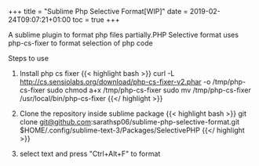 +++
title = "Sublime Php Selective Format[WIP]"
date = 2019-02-24T09:07:21+01:00
toc = true
+++



A sublime plugin to format php files partially.PHP Selective format uses php-cs-fixer to format selection of php code

Steps to use

1. Install php cs fixer
   {{< highlight bash >}}
   curl -L http://cs.sensiolabs.org/download/php-cs-fixer-v2.phar -o /tmp/php-cs-fixer
   sudo chmod a+x /tmp/php-cs-fixer
   sudo mv /tmp/php-cs-fixer /usr/local/bin/php-cs-fixer
   {{</ highlight >}}
2. Clone the repository inside sublime package
   {{< highlight bash >}}
   git clone  git@github.com:sarathsp06/sublime-php-selective-format.git $HOME/.config/sublime-text-3/Packages/SelectivePHP
   {{</ highlight >}}

3. select text and press "Ctrl+Alt+F" to format 
